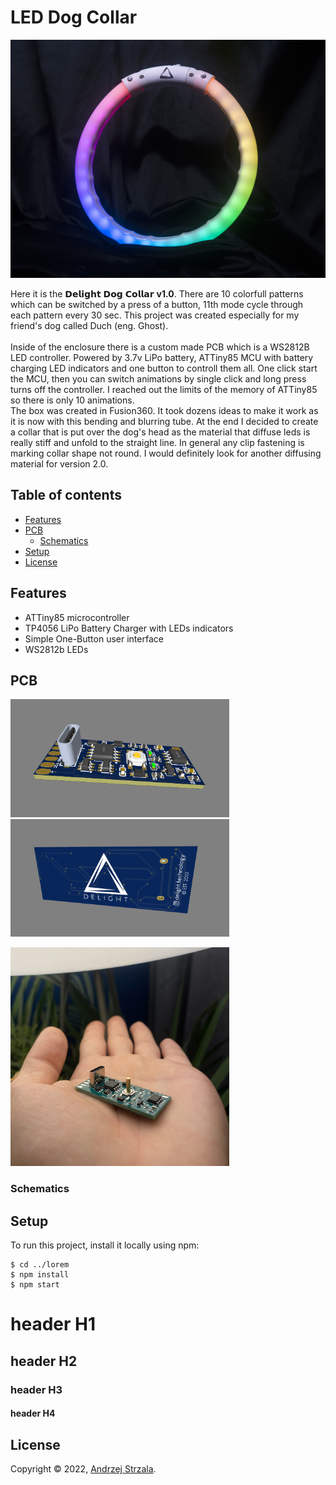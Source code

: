 # LED Dog Collar
<img src="./images/main.jpg" width="700">

Here it is the 𝗗𝗲𝗹𝗶𝗴𝗵𝘁 𝗗𝗼𝗴 𝗖𝗼𝗹𝗹𝗮𝗿 **v1.0**. There are 10 colorfull patterns which can be switched by a press of a button, 11th mode cycle through each pattern every 30 sec. This project was created especially for my friend's dog called Duch (eng. Ghost).<br /><br />
Inside of the enclosure there is a custom made PCB which is a WS2812B LED controller. Powered by 3.7v LiPo battery, ATTiny85 MCU with battery charging LED indicators and one button to controll them all. One click start the MCU, then you can switch animations by single click and long press turns off the controller. I reached out the limits of the memory of ATTiny85 so there is only 10 animations. <br />
The box was created in Fusion360. It took dozens ideas to make it work as it is now with this bending and blurring tube. At the end I decided to create a collar that is put over the dog's head as the material that diffuse leds is really stiff and unfold to the straight line. In general any clip fastening is marking collar shape not round. I would definitely look for another diffusing material for version 2.0.


## Table of contents
* [Features](#Features)
* [PCB](#PCB)
	* [Schematics](#Schematics)
* [Setup](#setup)
* [License](#License)

## Features
- ATTiny85 microcontroller
- TP4056 LiPo Battery Charger with LEDs indicators
- Simple One-Button user interface
- WS2812b LEDs
	
## PCB
<p float="left">
  <img src="./images/pcb1.png" width="350" />
  <img src="./images/pcb2.png" width="350" /> 
</p>



 <img src="./images/pcb_photo1.jpg" width="350" />


### Schematics

## Setup
To run this project, install it locally using npm:

```
$ cd ../lorem
$ npm install
$ npm start
```

# header H1
## header H2
### header H3
#### header H4

## License

Copyright © 2022, [Andrzej Strzala](https://www.linkedin.com/in/andrzejstrzala/).


